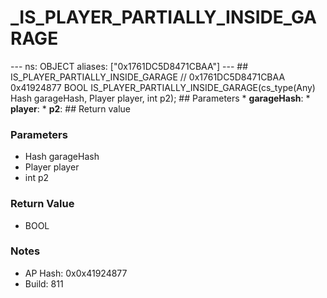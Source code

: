 # _IS_PLAYER_PARTIALLY_INSIDE_GARAGE

--- ns: OBJECT aliases: ["0x1761DC5D8471CBAA"] --- ## IS_PLAYER_PARTIALLY_INSIDE_GARAGE  // 0x1761DC5D8471CBAA 0x41924877 BOOL IS_PLAYER_PARTIALLY_INSIDE_GARAGE(cs_type(Any) Hash garageHash, Player player, int p2);  ## Parameters * **garageHash**: * **player**: * **p2**:  ## Return value

### Parameters
* Hash garageHash
* Player player
* int p2

### Return Value
* BOOL

### Notes
* AP Hash: 0x0x41924877
* Build: 811

